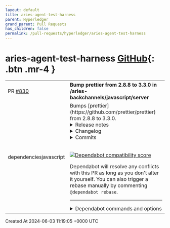 ```yaml
---
layout: default
title: aries-agent-test-harness
parent: Hyperledger
grand_parent: Pull Requests
has_children: false
permalink: /pull-requests/hyperledger/aries-agent-test-harness
---
```


# aries-agent-test-harness <span class="fs-3 right-align">[GitHub](https://github.com/hyperledger/aries-agent-test-harness){: .btn .mr-4 }</span>


<div>
    <table>
        <tr>
            <td>
                PR <a href="https://github.com/hyperledger/aries-agent-test-harness/pull/830" class=".btn">#830</a>
            </td>
            <td>
                <b>
                    Bump prettier from 2.8.8 to 3.3.0 in /aries-backchannels/javascript/server
                </b>
            </td>
        </tr>
        <tr>
            <td>
                <span class="chip">dependencies</span><span class="chip">javascript</span>
            </td>
            <td>
                Bumps [prettier](https://github.com/prettier/prettier) from 2.8.8 to 3.3.0.
<details>
<summary>Release notes</summary>
<p><em>Sourced from <a href="https://github.com/prettier/prettier/releases">prettier's releases</a>.</em></p>
<blockquote>
<h2>3.3.0</h2>
<p><a href="https://github.com/prettier/prettier/compare/3.2.5...3.3.0">diff</a></p>
<p>🔗 <a href="https://prettier.io/blog/2024/06/01/3.3.0.html">Release note</a></p>
<h2>3.2.5</h2>
<p>🔗 <a href="https://github.com/prettier/prettier/blob/main/CHANGELOG.md#325">Changelog</a></p>
<h2>3.2.4</h2>
<ul>
<li>Fix <code>.eslintrc.json</code> format <a href="https://redirect.github.com/prettier/prettier/issues/15947">#15947</a></li>
</ul>
<p>🔗 <a href="https://github.com/prettier/prettier/blob/main/CHANGELOG.md#324">Changelog</a></p>
<h2>3.2.3</h2>
<ul>
<li>Format <code>tsconfig.json</code> file with <code>jsonc</code> parser <a href="https://redirect.github.com/prettier/prettier/issues/15927">#15927</a></li>
</ul>
<p>🔗 <a href="https://github.com/prettier/prettier/blob/main/CHANGELOG.md#323">Changelog</a></p>
<h2>3.2.2</h2>
<p>🔗 <a href="https://github.com/prettier/prettier/blob/main/CHANGELOG.md#322">Changelog</a></p>
<h2>3.2.1</h2>
<p>🔗 <a href="https://github.com/prettier/prettier/blob/main/CHANGELOG.md#321">Changelog</a></p>
<h2>3.2.0</h2>
<p><a href="https://github.com/prettier/prettier/compare/3.1.1...3.2.0">diff</a></p>
<p>🔗 <a href="https://prettier.io/blog/2024/01/12/3.2.0.html">Release note</a></p>
<h2>3.1.1</h2>
<p>🔗 <a href="https://github.com/prettier/prettier/blob/main/CHANGELOG.md#311">Changelog</a></p>
<h2>3.1.0</h2>
<p><a href="https://github.com/prettier/prettier/compare/3.0.3...3.1.0">diff</a></p>
<p>🔗 <a href="https://prettier.io/blog/2023/11/13/3.1.0.html">Release note</a></p>
<h2>3.0.3</h2>
<p>🔗 <a href="https://github.com/prettier/prettier/blob/main/CHANGELOG.md#303">Changelog</a></p>
<h2>3.0.2</h2>
<p>🔗 <a href="https://github.com/prettier/prettier/blob/main/CHANGELOG.md#302">Changelog</a></p>
<h2>3.0.1</h2>
<p>🔗 <a href="https://github.com/prettier/prettier/blob/main/CHANGELOG.md#301">Changelog</a></p>
<h2>3.0.0</h2>
<p><a href="https://github.com/prettier/prettier/compare/3.0.0-alpha.6...3.0.0">diff</a></p>
<p>🔗 <a href="https://prettier.io/blog/2023/07/05/3.0.0.html">Release note</a></p>
<!-- raw HTML omitted -->
</blockquote>
<p>... (truncated)</p>
</details>
<details>
<summary>Changelog</summary>
<p><em>Sourced from <a href="https://github.com/prettier/prettier/blob/main/CHANGELOG.md">prettier's changelog</a>.</em></p>
<blockquote>
<h1>3.3.0</h1>
<p><a href="https://github.com/prettier/prettier/compare/3.2.5...3.3.0">diff</a></p>
<p>🔗 <a href="https://prettier.io/blog/2024/06/01/3.3.0.html">Release Notes</a></p>
<h1>3.2.5</h1>
<p><a href="https://github.com/prettier/prettier/compare/3.2.4...3.2.5">diff</a></p>
<h4>Support Angular inline styles as single template literal (<a href="https://redirect.github.com/prettier/prettier/pull/15968">#15968</a> by <a href="https://github.com/sosukesuzuki"><code>@​sosukesuzuki</code></a>)</h4>
<p><a href="https://blog.angular.io/introducing-angular-v17-4d7033312e4b">Angular v17</a> supports single string inline styles.</p>
<!-- raw HTML omitted -->
<pre lang="ts"><code>// Input
@Component({
  template: `&lt;div&gt;...&lt;/div&gt;`,
  styles: `h1 { color: blue; }`,
})
export class AppComponent {}
<p>// Prettier 3.2.4
<a href="https://github.com/Component"><code>@​Component</code></a>({
template: <code>&amp;lt;div&amp;gt;...&amp;lt;/div&amp;gt;</code>,
styles: <code>h1 { color: blue; }</code>,
})
export class AppComponent {}</p>
<p>// Prettier 3.2.5
<a href="https://github.com/Component"><code>@​Component</code></a>({
template: <code>&amp;lt;div&amp;gt;...&amp;lt;/div&amp;gt;</code>,
styles: <code>h1 { color: blue; }</code>,
})
export class AppComponent {}</p>
<p></code></pre></p>
<h4>Unexpected embedded formatting for Angular template (<a href="https://redirect.github.com/prettier/prettier/pull/15969">#15969</a> by <a href="https://github.com/JounQin"><code>@​JounQin</code></a>)</h4>
<p>Computed template should not be considered as Angular component template</p>
<!-- raw HTML omitted -->
<pre lang="ts"><code>// Input
&lt;/tr&gt;&lt;/table&gt; 
</code></pre>
</blockquote>
<p>... (truncated)</p>
</details>
<details>
<summary>Commits</summary>
<ul>
<li><a href="https://github.com/prettier/prettier/commit/c4ab460357478d2b847c60a1efb40098b1181931"><code>c4ab460</code></a> Release 3.3.0</li>
<li><a href="https://github.com/prettier/prettier/commit/8a88cdce6d4605f206305ebb9204a0cabf96a070"><code>8a88cdc</code></a> Respect <code>trailingComma</code> in angular templates (<a href="https://redirect.github.com/prettier/prettier/issues/15926">#15926</a>)</li>
<li><a href="https://github.com/prettier/prettier/commit/c2e20fbae8ce1800ac0c8242c176d9379db5c001"><code>c2e20fb</code></a> chore(deps): update babel to v7.24.6 (<a href="https://redirect.github.com/prettier/prettier/issues/16326">#16326</a>)</li>
<li><a href="https://github.com/prettier/prettier/commit/41f1dffed08b33fe6d43da1e82d798b23ba0b57c"><code>41f1dff</code></a> Add newline between markdown footnote definitions (<a href="https://redirect.github.com/prettier/prettier/issues/16063">#16063</a>)</li>
<li><a href="https://github.com/prettier/prettier/commit/da5ad84bf441afd5c157bf83840814b1deaa39b1"><code>da5ad84</code></a> chore(deps): update babel to v7.24.6 (<a href="https://redirect.github.com/prettier/prettier/issues/16325">#16325</a>)</li>
<li><a href="https://github.com/prettier/prettier/commit/f790be81319a70f08942b1e3c12d68ee392d3269"><code>f790be8</code></a> chore(deps): update dependency file-entry-cache to v9 (<a href="https://redirect.github.com/prettier/prettier/issues/16324">#16324</a>)</li>
<li><a href="https://github.com/prettier/prettier/commit/7250556e287922508d9f28c12a82165a60bab5d7"><code>7250556</code></a> chore(deps): update dependency meriyah to v4.4.3 (<a href="https://redirect.github.com/prettier/prettier/issues/16323">#16323</a>)</li>
<li><a href="https://github.com/prettier/prettier/commit/96e057a0dc1efa7247b1c50843c9422a0ed66900"><code>96e057a</code></a> chore(deps): update dependency <code>@​angular/compiler</code> to v18 (<a href="https://redirect.github.com/prettier/prettier/issues/16322">#16322</a>)</li>
<li><a href="https://github.com/prettier/prettier/commit/a4ea5a2e2fcebe72315c9c0523b35bc79fe91405"><code>a4ea5a2</code></a> chore(deps): update dependency eslint-plugin-regexp to v2.6.0 (<a href="https://redirect.github.com/prettier/prettier/issues/16320">#16320</a>)</li>
<li><a href="https://github.com/prettier/prettier/commit/229006cd5b5178c195e5d66ce924d2b58bfde4ef"><code>229006c</code></a> chore(deps): update dependency micromatch to v4.0.7 (<a href="https://redirect.github.com/prettier/prettier/issues/16319">#16319</a>)</li>
<li>Additional commits viewable in <a href="https://github.com/prettier/prettier/compare/2.8.8...3.3.0">compare view</a></li>
</ul>
</details>
<br />


[![Dependabot compatibility score](https://dependabot-badges.githubapp.com/badges/compatibility_score?dependency-name=prettier&package-manager=npm_and_yarn&previous-version=2.8.8&new-version=3.3.0)](https://docs.github.com/en/github/managing-security-vulnerabilities/about-dependabot-security-updates#about-compatibility-scores)

Dependabot will resolve any conflicts with this PR as long as you don't alter it yourself. You can also trigger a rebase manually by commenting `@dependabot rebase`.

[//]: # (dependabot-automerge-start)
[//]: # (dependabot-automerge-end)

---

<details>
<summary>Dependabot commands and options</summary>
<br />

You can trigger Dependabot actions by commenting on this PR:
- `@dependabot rebase` will rebase this PR
- `@dependabot recreate` will recreate this PR, overwriting any edits that have been made to it
- `@dependabot merge` will merge this PR after your CI passes on it
- `@dependabot squash and merge` will squash and merge this PR after your CI passes on it
- `@dependabot cancel merge` will cancel a previously requested merge and block automerging
- `@dependabot reopen` will reopen this PR if it is closed
- `@dependabot close` will close this PR and stop Dependabot recreating it. You can achieve the same result by closing it manually
- `@dependabot show <dependency name> ignore conditions` will show all of the ignore conditions of the specified dependency
- `@dependabot ignore this major version` will close this PR and stop Dependabot creating any more for this major version (unless you reopen the PR or upgrade to it yourself)
- `@dependabot ignore this minor version` will close this PR and stop Dependabot creating any more for this minor version (unless you reopen the PR or upgrade to it yourself)
- `@dependabot ignore this dependency` will close this PR and stop Dependabot creating any more for this dependency (unless you reopen the PR or upgrade to it yourself)


</details>
            </td>
        </tr>
    </table>
    <div class="right-align">
        Created At 2024-06-03 11:19:05 +0000 UTC
    </div>
</div>

